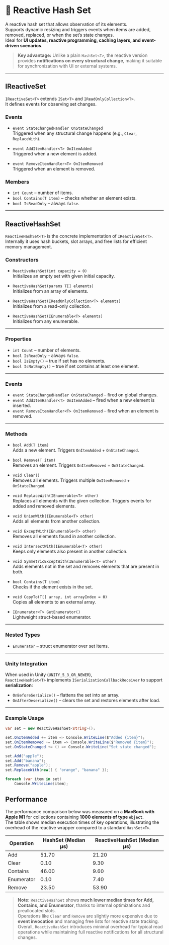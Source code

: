 # 🧩 Reactive Hash Set

A reactive hash set that allows observation of its elements.  
Supports dynamic resizing and triggers events when items are added, removed, replaced, or when the set’s state changes.  
Ideal for **UI updates, reactive programming, caching layers, and event-driven scenarios**.

> **Key advantage:** Unlike a plain `HashSet<T>`, the reactive version provides **notifications on every structural change**, making it suitable for synchronization with UI or external systems.

---

## IReactiveSet<T>

`IReactiveSet<T>` extends `ISet<T>` and `IReadOnlyCollection<T>`.  
It defines events for observing set changes.

### Events

- `event StateChangedHandler OnStateChanged`  
  Triggered when any structural change happens (e.g., `Clear`, `ReplaceWith`).

- `event AddItemHandler<T> OnItemAdded`  
  Triggered when a new element is added.

- `event RemoveItemHandler<T> OnItemRemoved`  
  Triggered when an element is removed.

### Members

- `int Count` – number of items.
- `bool Contains(T item)` – checks whether an element exists.
- `bool IsReadOnly` – always `false`.

---

## ReactiveHashSet<T>

`ReactiveHashSet<T>` is the concrete implementation of `IReactiveSet<T>`.  
Internally it uses hash buckets, slot arrays, and free lists for efficient memory management.

### Constructors

- `ReactiveHashSet(int capacity = 0)`  
  Initializes an empty set with given initial capacity.

- `ReactiveHashSet(params T[] elements)`  
  Initializes from an array of elements.

- `ReactiveHashSet(IReadOnlyCollection<T> elements)`  
  Initializes from a read-only collection.

- `ReactiveHashSet(IEnumerable<T> elements)`  
  Initializes from any enumerable.

---

### Properties

- `int Count` – number of elements.
- `bool IsReadOnly` – always `false`.
- `bool IsEmpty()` – true if set has no elements.
- `bool IsNotEmpty()` – true if set contains at least one element.

---

### Events

- `event StateChangedHandler OnStateChanged` – fired on global changes.
- `event AddItemHandler<T> OnItemAdded` – fired when a new element is inserted.
- `event RemoveItemHandler<T> OnItemRemoved` – fired when an element is removed.

---

### Methods

- `bool Add(T item)`  
  Adds a new element. Triggers `OnItemAdded` + `OnStateChanged`.

- `bool Remove(T item)`  
  Removes an element. Triggers `OnItemRemoved` + `OnStateChanged`.

- `void Clear()`  
  Removes all elements. Triggers multiple `OnItemRemoved` + `OnStateChanged`.

- `void ReplaceWith(IEnumerable<T> other)`  
  Replaces all elements with the given collection. Triggers events for added and removed elements.

- `void UnionWith(IEnumerable<T> other)`  
  Adds all elements from another collection.

- `void ExceptWith(IEnumerable<T> other)`  
  Removes all elements found in another collection.

- `void IntersectWith(IEnumerable<T> other)`  
  Keeps only elements also present in another collection.

- `void SymmetricExceptWith(IEnumerable<T> other)`  
  Adds elements not in the set and removes elements that are present in both.

- `bool Contains(T item)`  
  Checks if the element exists in the set.

- `void CopyTo(T[] array, int arrayIndex = 0)`  
  Copies all elements to an external array.

- `IEnumerator<T> GetEnumerator()`  
  Lightweight struct-based enumerator.

---

### Nested Types

- `Enumerator` – struct enumerator over set items.

---

### Unity Integration

When used in Unity (`UNITY_5_3_OR_NEWER`),  
`ReactiveHashSet<T>` implements `ISerializationCallbackReceiver` to support **serialization**:

- `OnBeforeSerialize()` – flattens the set into an array.
- `OnAfterDeserialize()` – clears the set and restores elements after load.

---

### Example Usage

```csharp
var set = new ReactiveHashSet<string>();

set.OnItemAdded += item => Console.WriteLine($"Added {item}");
set.OnItemRemoved += item => Console.WriteLine($"Removed {item}");
set.OnStateChanged += () => Console.WriteLine("Set state changed");

set.Add("apple");
set.Add("banana");
set.Remove("apple");
set.ReplaceWith(new[] { "orange", "banana" });

foreach (var item in set)
    Console.WriteLine(item);
```

## Performance

The performance comparison below was measured on a **MacBook with Apple M1** for collections containing **1000 elements of type `object`**.  
The table shows median execution times of key operations, illustrating the overhead of the reactive wrapper compared to a standard `HashSet<T>`.

| Operation  | HashSet (Median μs) | ReactiveHashSet (Median μs) |
|------------|---------------------|-----------------------------|
| Add        | 51.70               | 21.20                       |
| Clear      | 0.10                | 9.30                        |
| Contains   | 46.00               | 9.60                        |
| Enumerator | 0.10                | 7.40                        |
| Remove     | 23.50               | 53.90                       |

> **Note:** `ReactiveHashSet` shows **much lower median times for Add, Contains, and Enumerator**, thanks to internal optimizations and preallocated slots.  
> Operations like `Clear` and `Remove` are slightly more expensive due to **event invocation** and managing free lists for reactive state tracking.  
> Overall, `ReactiveHashSet` introduces minimal overhead for typical read operations while maintaining full reactive notifications for all structural changes.
